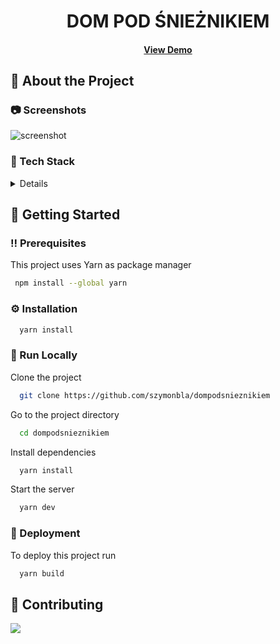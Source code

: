 <!--
Hey, thanks for using the awesome-readme-template template.
If you have any enhancements, then fork this project and create a pull request
or just open an issue with the label "enhancement".

Don't forget to give this project a star for additional support ;)
Maybe you can mention me or this repo in the acknowledgements too
-->
<div align="center">
<h1>DOM POD ŚNIEŻNIKIEM</h1>
<h4>
    <a href="http://dev-dps69.dompodsnieznikiem.pl/">View Demo</a>
</div>

## :star2: About the Project

<!-- Screenshots -->

### :camera: Screenshots

<div> 
  <img src="https://user-images.githubusercontent.com/58032301/164995969-1831d9f9-0c0b-489a-8e5b-fa8546c95ceb.png" alt="screenshot" />
</div>

<!-- TechStack -->

### :space_invader: Tech Stack

<details>
  <ul>
    <li><a href="https://www.typescriptlang.org/">Typescript</a></li>
    <li><a href="https://nextjs.org/">Next.js</a></li>
    <li><a href="https://reactjs.org/">React.js</a></li>
    <li><a href="https://mui.com/">MUI</a></li>
  </ul>
</details>

## :toolbox: Getting Started

<!-- Prerequisites -->

### :bangbang: Prerequisites

This project uses Yarn as package manager

```bash
 npm install --global yarn
```

<!-- Installation -->

### :gear: Installation

```bash
  yarn install
```

<!-- Run Locally -->

### :running: Run Locally

Clone the project

```bash
  git clone https://github.com/szymonbla/dompodsnieznikiem
```

Go to the project directory

```bash
  cd dompodsnieznikiem
```

Install dependencies

```bash
  yarn install
```

Start the server

```bash
  yarn dev
```

<!-- Deployment -->

### :triangular_flag_on_post: Deployment

To deploy this project run

```bash
  yarn build
```

## :wave: Contributing

<a href="https://github.com/szymonbla/dompodsnieznikiem/graphs/contributors">
  <img src="https://contrib.rocks/image?repo=szymonbla/dompodsnieznikiem" />
</a>

